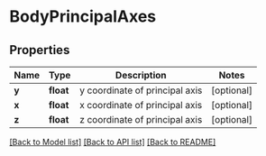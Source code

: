 # BodyPrincipalAxes

## Properties
Name | Type | Description | Notes
------------ | ------------- | ------------- | -------------
**y** | **float** | y coordinate of principal axis | [optional] 
**x** | **float** | x coordinate of principal axis | [optional] 
**z** | **float** | z coordinate of principal axis | [optional] 

[[Back to Model list]](../README.md#documentation-for-models) [[Back to API list]](../README.md#documentation-for-api-endpoints) [[Back to README]](../README.md)


